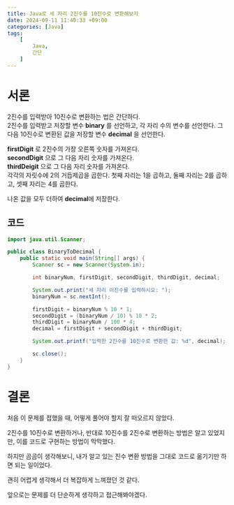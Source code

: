 ```yaml
---
title: Java로 세 자리 2진수를 10진수로 변환해보자
date: 2024-09-11 11:40:33 +09:00
categories: [Java]
tags:
    [
        Java,
        간단
    ]
---
```


# 서론
2진수를 입력받아 10진수로 변환하는 법은 간단하다.  
2진수를 입력받고 저장할 변수 **binary** 를 선언하고, 각 자리 수의 변수를 선언한다. 그 다음 10진수로 변환된 값을 저장할 변수 **decimal** 을 선언한다.  

**firstDigit** 로 2진수의 가장 오른쪽 숫자를 가져온다.  
**secondDigit** 으로 그 다음 자리 숫자를 가져온다.  
**thirdDeigit** 으로 그 다음 자리 숫자를 가져온다.  
각각의 자릿수에 2의 거듭제곱을 곱한다. 첫째 자리는 1을 곱하고, 둘째 자리는 2를 곱하고, 셋째 자리는 4를 곱한다.  

나온 값을 모두 더하여 **decimal**에 저장한다.  

## 코드
~~~java
import java.util.Scanner;

public class BinaryToDecimal {
    public static void main(String[] args) {
        Scanner sc = new Scanner(System.in);

        int binaryNum, firstDigit, secondDigit, thirdDigit, decimal;

        System.out.print("세 자리 이진수를 입력하시오: ");
        binaryNum = sc.nextInt();

        firstDigit = binaryNum % 10 * 1;
        secondDigit = (binaryNum / 10) % 10 * 2;
        thirdDigit = binaryNum / 100 * 4;
        decimal = firstDigit + secondDigit + thirdDigit;

        System.out.printf("입력한 2진수를 10진수로 변환한 값: %d", decimal);

        sc.close();
    }    
}
~~~  

# 결론
처음 이 문제를 접했을 때, 어떻게 풀어야 할지 잘 떠오르지 않았다.  

2진수를 10진수로 변환하거나, 반대로 10진수를 2진수로 변환하는 방법은 알고 있었지만, 이를 코드로 구현하는 방법이 막막했다.  

하지만 곰곰이 생각해보니, 내가 알고 있는 진수 변환 방법을 그대로 코드로 옮기기만 하면 되는 일이었다.  

괜히 어렵게 생각해서 더 복잡하게 느껴졌던 것 같다.  

앞으로는 문제를 더 단순하게 생각하고 접근해봐야겠다.